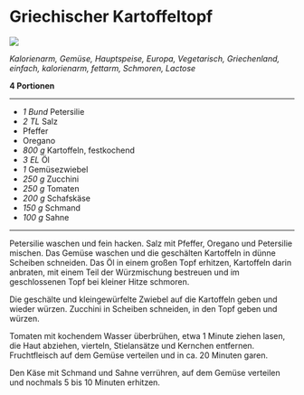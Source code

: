 # Griechischer Kartoffeltopf

<img src="https://img.chefkoch-cdn.de/rezepte/56111020007892/bilder/789046/crop-960x540/griechischer-kartoffeltopf-vegetarisch.jpg" />

*Kalorienarm, Gemüse, Hauptspeise, Europa, Vegetarisch, Griechenland, einfach, kalorienarm, fettarm, Schmoren, Lactose*

**4 Portionen**

---

- *1 Bund* Petersilie
- *2 TL* Salz
- Pfeffer
- Oregano
- *800 g* Kartoffeln, festkochend
- *3 EL* Öl
- *1* Gemüsezwiebel
- *250 g* Zucchini
- *250 g* Tomaten
- *200 g* Schafskäse
- *150 g* Schmand
- *100 g* Sahne

---

Petersilie waschen und fein hacken. Salz mit Pfeffer, Oregano und Petersilie mischen.
Das Gemüse waschen und die geschälten Kartoffeln in dünne Scheiben schneiden. Das Öl in einem großen Topf erhitzen, Kartoffeln darin anbraten, mit einem Teil der Würzmischung bestreuen und im geschlossenen Topf bei kleiner Hitze schmoren. 

Die geschälte und kleingewürfelte Zwiebel auf die Kartoffeln geben und wieder würzen.
Zucchini in Scheiben schneiden, in den Topf geben und würzen.

Tomaten mit kochendem Wasser überbrühen, etwa 1 Minute ziehen lasen, die Haut abziehen, vierteln, Stielansätze und Kernchen entfernen. Fruchtfleisch auf dem Gemüse verteilen und in ca. 20 Minuten garen. 

Den Käse mit Schmand und Sahne verrühren, auf dem Gemüse verteilen und nochmals 5 bis 10 Minuten erhitzen.
